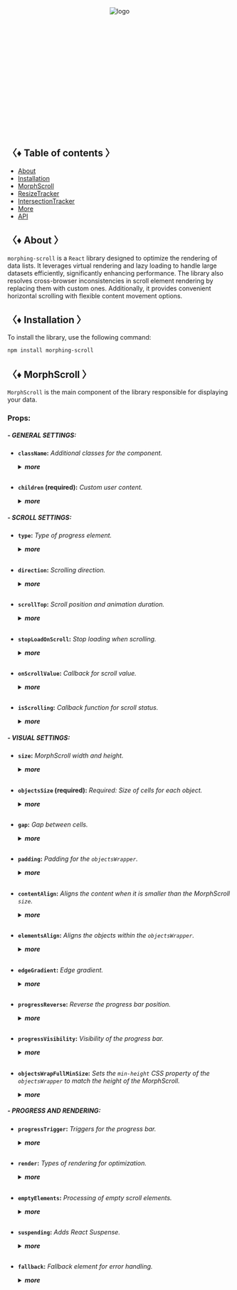 <div align="center" style="height: 282px;">
  <img src="https://drive.google.com/uc?export=view&id=1mpb5TAElX3Xla4sGFISp4bQMu0zuNJaa" alt="logo"/>
</div>

## 〈♦ Table of contents 〉

- [About](#-about-)
- [Installation](#-installation-)
- [MorphScroll](#-morph_scroll-)
- [ResizeTracker](#-resizet_racker-)
- [IntersectionTracker](#-intersection_tracker-)
- [More](#-More-)
- [API](#-api-)

## 〈♦ About 〉

`morphing-scroll` is a `React` library designed to optimize the rendering of data lists. It leverages virtual rendering and lazy loading to handle large datasets efficiently, significantly enhancing performance. The library also resolves cross-browser inconsistencies in scroll element rendering by replacing them with custom ones. Additionally, it provides convenient horizontal scrolling with flexible content movement options.

## 〈♦ Installation 〉

To install the library, use the following command:

```bash
npm install morphing-scroll
```

## 〈♦ MorphScroll 〉

`MorphScroll` is the main component of the library responsible for displaying your data.

### Props:

##### - GENERAL SETTINGS:

- **`className`:** _Additional classes for the component._
  <details>
  <summary><strong><em>more</em></strong></summary>
  <br />
  <strong>• Type:</strong> string<br />
  <br />
  <strong>• Description:</strong> <em><br />
  This parameter allows you to apply custom CSS classes to the <code>MorphScroll</code> component, enabling further customization and styling to fit your design needs.✨</em><br />
  <br />
  <strong>• Example:</strong>

  ```tsx
  <MorphScroll
    className="your-class"
    // another props
  >
    {children}
  </MorphScroll>
  ```

  </details>
  <h2>

- **`children` (required):** _Custom user content._
  <details>
  <summary><strong><em>more</em></strong></summary>
  <br />
  <strong>• Type:</strong> React.ReactNode<br />
  <br />
  <strong>• Description:</strong> <em><br />
  This is where you can pass your list elements.<br />
  Make sure to provide unique keys for each list item, as per React's rules. The <code>MorphScroll</code> component ensures that the cells it generates will use the same keys as your list items, allowing it to render the correct cells for the current list.<br />
  Additionally, <code>MorphScroll</code> handles a passed <code>null</code> value the same way as <code>undefined</code>, rendering nothing in both cases.</em><br />
  <br />
  <strong>• Example:</strong>

  ```tsx
  <MorphScroll
  // props
  >
    {children}
  </MorphScroll>
  ```

  </details>

##### - SCROLL SETTINGS:

- **`type`:** _Type of progress element._
    <details>
    <summary><strong><em>more</em></strong></summary>
  <br />
    <strong>• Type:</strong> "scroll" | "slider"<br />
    <br />
    <strong>• Default:</strong> "scroll"<br />
    <br />
    <strong>• Description:</strong> <em><br />
    This parameter defines how the provided <code>progressElement</code> behaves within <code>progressTrigger</code> and how you interact with it.<br />
    With the default <code>type="scroll"</code>, it functions as a typical scrollbar. However, with <code>type="slider"</code>, it displays distinct elements indicating the number of full scroll steps within the list.<br />
    For More details, refer to <code>progressTrigger/progressElement</code>.</em><br />
    <br />
    <strong>• Example:</strong>

  ```tsx
  <MorphScroll
    type="slider"
    // another props
  >
    {children}
  </MorphScroll>
  ```

    </details>
    <h2>

- **`direction`:** _Scrolling direction._
  <details>
  <summary><strong><em>more</em></strong></summary>
  <br />
  <strong>• Type:</strong> "x" | "y"<br />
  <br />
  <strong>• Default:</strong> "y"<br />
  <br />
  <strong>• Description:</strong> <em><br />
  This parameter changes the scroll or slider type direction based on the provided value.<br />
  You can set it to horizontal or vertical to customize the component according to your needs.</em><br />
  <br />
  <strong>• Example:</strong>

  ```tsx
  <MorphScroll
    direction="x"
    // another props
  >
    {children}
  </MorphScroll>
  ```

  </details>
  <h2>

- **`scrollTop`:** _Scroll position and animation duration._
  <details>
  <summary><strong><em>more</em></strong></summary>
  <br />
  <strong>• Type:</strong> {<br />
      value: number | "end";<br />
      duration?: number;<br />
      updater?: boolean;<br />
   }<br />
  <br />
  <strong>• Default:</strong> { value: 0; duration: 200; updater: false }<br />
  <br />
  <strong>• Description:</strong> <em><br />
  This parameter allows you to set custom scroll values.<br />
  <br />
  The <code>value</code> property accepts numerical pixel values.<br />
  The <code>"end"</code> option scrolls to the bottom of the list upon loading, which is useful for scenarios like chat message lists. When new elements are appended to the list, the scroll position will update automatically. However, to prevent unwanted scrolling when adding elements to the beginning of the list, this property will not trigger.<br />
  <br />
  The <code>duration</code> property determines the animation speed for scrolling in ms.</em><br />
  <br />
  The <code>updater</code> property is a helper for the <code>value</code> property. When setting the same scroll value repeatedly (e.g., clicking a button to scroll to the top), React does not register the update. To force an update, toggle updater within setState, e.g.,<br />
  <code>setScroll((prev) => ({ ...prev, value: 0, updater: !prev.updater }))</code></em><br />
  <br />
  <strong>• Example:</strong>

  ```tsx
  <MorphScroll
    scrollTop={{ value: 100; duration: 100 }}
    // another props
  >
    {children}
  </MorphScroll>
  ```

  </details>
  <h2>

- **`stopLoadOnScroll`:** _Stop loading when scrolling._
  <details>
  <summary><strong><em>more</em></strong></summary>
  <br />
  <strong>• Type:</strong> boolean<br />
  <br />
  <strong>• Default:</strong> false<br />
  <br />
  <strong>• Description:</strong> <em><br />
  This parameter helps optimize list performance during scrolling. When set to <code>true</code>, new items will not load while the list is being scrolled and will only load after scrolling stops. This can be particularly useful for lists with a large number of items.</em><br />
  <br />
  <strong>• Example:</strong>

  ```tsx
  <MorphScroll
    stopLoadOnScroll
    // another props
  >
    {children}
  </MorphScroll>
  ```

  </details>
  <h2>

- **`onScrollValue`:** _Callback for scroll value._
  <details>
  <summary><strong><em>more</em></strong></summary>
  <br />
  <strong>• Type:</strong> (scroll: number) => void<br />
  <br />
  <strong>• Description:</strong> <em><br />
  This parameter accepts a callback function that is triggered on every scroll event. The callback receives the current scroll position as a number. The return value of the callback can be used to determine custom behavior based on the scroll value.</em><br />
  <br />
  <strong>• Example:</strong>

  ```tsx
  <MorphScroll
    onScrollValue={
      (scroll) => {
        console.log("Scroll position:", scroll);
        return scroll > 100;
      },
    }
    // another props
  >
    {children}
  </MorphScroll>
  ```

  </details>
  <h2>

- **`isScrolling`:** _Callback function for scroll status._
  <details>
  <summary><strong><em>more</em></strong></summary>
  <br />
  <strong>• Type:</strong> (motion: boolean) => void<br />
  <br />
  <strong>• Description:</strong> <em><br />
  This parameter accepts a callback function that is triggered whenever the scroll status changes. The callback receives a boolean value, where <code>true</code> indicates that scrolling is in progress, and <code>false</code> indicates that scrolling has stopped. This can be useful for triggering additional actions, such as pausing animations or loading indicators based on the scroll state.</em><br />
  <br />
  <strong>• Example:</strong>

  ```tsx
  <MorphScroll
    isScrolling={(motion) => {
      console.log(motion ? "Scrolling..." : "Scroll stopped.");
    }}
    // another props
  >
    {children}
  </MorphScroll>
  ```

  </details>

##### - VISUAL SETTINGS:

- **`size`:** _MorphScroll width and height._
  <details>
  <summary><strong><em>more</em></strong></summary>
  <br />
  <strong>• Type:</strong> number[]<br />
  <br />
  <strong>• Description:</strong> <em><br />
  This parameter sets the width and height of the <code>MorphScroll</code> component as an array of two numbers. These values help define the visual container for the scrollable area.<br />
  *The values are specified following the <code>width/height</code> rule in pixels, regardless of the <code>direction</code>.<br />
  <br />
  If this parameter is not specified, <code>MorphScroll</code> will use the <code>ResizeTracker</code> component to measure the width and height of the area where <code>MorphScroll</code> is added. The dimensions will automatically adjust when the container changes.<br />
  *See the <code>ResizeTracker</code> section for more details.</em><br />
  <br />
  <strong>• Example:</strong>

  ```tsx
  <MorphScroll
    size={[100, 400]}
    // another props
  >
    {children}
  </MorphScroll>
  ```

  </details>
  <h2>

- **`objectsSize` (required):** _Required: Size of cells for each object._
  <details>
  <summary><strong><em>more</em></strong></summary>
  <br />
  <strong>• Type:</strong> (number | "none" | "firstChild")[]<br />
  <br />
  <strong>• Description:</strong> <em><br />
  This parameter is the only required one. It defines the size of cells for each of your objects. <code>ObjectsSize</code> use an array of values.<br />
  *The values are specified following the <code>width/height</code> rule, regardless of the <code>direction</code>.<br />
  <br />
  If you pass <code>"none"</code>, cells will still be created, but <code>MorphScroll</code> will not calculate their sizes-they will simply wrap your objects. In this case, for example, you won’t be able to use the <code>infiniteScroll</code> feature, as it requires specific cell sizes for absolute positioning.. However, this is not a drawback if you are building something like a chat or a news feed, where the content can have varying heights, and it’s better to load new content as the user approaches the end of the existing list.<br />
  <br />
  If you specify the value <code>"firstChild"</code>, a <code>ResizeTracker</code> wrapper will be created for the first child of your list. This wrapper will calculate the size of the first child, and these dimensions will be applied to all cells in the list.</em><br />
  <br />
  <strong>• Example:</strong>

  ```tsx
  <MorphScroll
    objectsSize={[40, 40]}
    // objectsSize={["none", "none"]}
    // objectsSize={["firstChild", "firstChild"]}
    // another props
  >
    {children}
  </MorphScroll>
  ```

  </details>
  <h2>

- **`gap`:** _Gap between cells._
  <details>
  <summary><strong><em>more</em></strong></summary>
  <br />
  <strong>• Type:</strong> number[] | number<br />
  <br />
  <strong>• Description:</strong> <em><br />
  This parameter allows you to set spacing between list items both horizontally and vertically. You can provide a single value, which will apply to both directions, or an array of two numbers to define separate spacing values.<br />
  *The values are specified following the <code>horizontal/vertical</code> rule in pixels, regardless of the <code>direction</code>.</em><br />
  <br />
  <strong>• Example:</strong>

  ```tsx
  <MorphScroll
    gap={10}
    // gap={[10, 10]}
    // another props
  >
    {children}
  </MorphScroll>
  ```

  </details>
  <h2>

- **`padding`:** _Padding for the `objectsWrapper`._
  <details>
  <summary><strong><em>more</em></strong></summary>
  <br />
  <strong>• Type:</strong> number[] | number<br />
  <br />
  <strong>• Description:</strong> <em><br />
  This parameter defines the spacing between the list items and their wrapper, effectively increasing the width or height of the scrollable area. You can provide a single number, which will apply to all sides, or an array of two or four numbers to specify spacing for specific directions.<br />
  <br />
  *For a two-number array, the values follow the <code>horizontal/vertical</code> rule, while a four-number array follows the <code>top/right/bottom/left</code> rule. All values are in pixels and apply regardless of the <code>direction</code>.<br />
  <br />
  *Important: this is not a CSS property, even though its name might suggest otherwise. It specifically refers to modifying the width and height of the scrollable wrapper, affecting the dimensions of the scrollable area.</em><br />
  <br />
  <strong>• Example:</strong>

  ```tsx
  <MorphScroll
    padding={10}
    // padding={[10, 10]}
    // padding={[10, 10, 10, 10]}
    // another props
  >
    {children}
  </MorphScroll>
  ```

  </details>
  <h2>

- **`contentAlign`:** _Aligns the content when it is smaller than the MorphScroll `size`._
  <details>
  <summary><strong><em>more</em></strong></summary>
  <br />
  <strong>• Type:</strong> [<br />
      "start" | "center" | "end",<br />
      "start" | "center" | "end"<br />
  ]<br />
  <strong>• Description:</strong> <em><br />
  This parameter aligns the `objectsWrapper`, which contains all the provided elements, relative to the scroll or the `size`.<br />
  <br />
  *Important: only takes effect when `objectsWrapper` is smaller than the scroll container.<br />
  <br />
  *The values are specified following the horizontal/vertical rule, regardless of the direction.</em><br />
  <br />
  <strong>• Example:</strong>

  ```tsx
  <MorphScroll
    contentAlign={["center", "center"]}
    // another props
  >
    {children}
  </MorphScroll>
  ```

  </details>
  <h2>

- **`elementsAlign`:** _Aligns the objects within the `objectsWrapper`._
  <details>
  <summary><strong><em>more</em></strong></summary>
  <br />
  <strong>• Type:</strong> "start" | "center" | "end"<br />
  <br />
  <strong>• Description:</strong> <em><br />
  This parameter aligns the provided custom objects within the `objectsWrapper`.</em><br />
  <br />
  <strong>• Example:</strong>

  ```tsx
  <MorphScroll
    elementsAlign="center"
    // another props
  >
    {children}
  </MorphScroll>
  ```

  </details>
  <h2>

- **`edgeGradient`:** _Edge gradient._
  <details>
  <summary><strong><em>more</em></strong></summary>
  <br />
  <strong>• Type:</strong> boolean | { color?: string; size?: number }<br />
  <br />
  <strong>• Default:</strong> { size: 40 }<br />
  <br />
  <strong>• Description:</strong> <em><br />
  This parameter creates two edge elements responsible for darkening the edges of the scroll when it overflows.<br />
  <br />
  The color property accepts any valid color format. If specified, the library will generate a gradient transitioning from the custom color to transparent. If omitted, the edge elements will have no color, allowing for custom styling via CSS classes.<br />
  <br />
  The size property, measured in pixels, adjusts the dimensions of the edge elements.</em><br />
  <br />
  <strong>• Example:</strong>

  ```tsx
  <MorphScroll
    edgeGradient={{ color: "rgba(0, 0, 0, 0.5)" }}
    // edgeGradient={{ color: "rgba(0, 0, 0, 0.5)", size: 20 }}
    // edgeGradient
    // another props
  >
    {children}
  </MorphScroll>
  ```

  </details>
  <h2>

- **`progressReverse`:** _Reverse the progress bar position._
  <details>
  <summary><strong><em>more</em></strong></summary>
  <br />
  <strong>• Type:</strong> boolean<br />
  <br />
  <strong>• Default:</strong> false<br />
  <br />
  <strong>• Description:</strong> <em><br />
  This parameter changes the position of the progress bar based on the direction property.<br />
  <br />
  If direction="x", the progress bar will be positioned on the left by default or on the right when progressReverse is active.<br />
  If direction="y", the progress bar will be positioned at the top by default or at the bottom when progressReverse is active.</em><br />
  <br />
  <strong>• Example:</strong>

  ```tsx
  <MorphScroll
    progressReverse
    // another props
  >
    {children}
  </MorphScroll>
  ```

  </details>
  <h2>

- **`progressVisibility`:** _Visibility of the progress bar._
  <details>
  <summary><strong><em>more</em></strong></summary>
  <br />
  <strong>• Type:</strong> "visible" | "hover" | "hidden"<br />
  <br />
  <strong>• Default:</strong> "visible"<br />
  <br />
  <strong>• Description:</strong> <em><br />
  This parameter controls the visibility of the progress bar regardless of the <code>type</code> value.</em><br />
  <br />
  <strong>• Example:</strong>

  ```tsx
  <MorphScroll
    progressVisibility="hover"
    // another props
  >
    {children}
  </MorphScroll>
  ```

  </details>
  <h2>

- **`objectsWrapFullMinSize`:** _Sets the `min-height` CSS property of the `objectsWrapper` to match the height of the MorphScroll._
  <details>
  <summary><strong><em>more</em></strong></summary>
  <br />
  <strong>• Type:</strong> boolean<br />
  <br />
  <strong>• Default:</strong> false<br />
  <br />
  <strong>• Description:</strong> <em><br />
  .</em><br />
  <br />
  <strong>• Example:</strong>

  ```tsx
  <MorphScroll
  // another props
  >
    {children}
  </MorphScroll>
  ```

  </details>

##### - PROGRESS AND RENDERING:

- **`progressTrigger`:** _Triggers for the progress bar._
  <details>
  <summary><strong><em>more</em></strong></summary>
  <br />
  <strong>• Type:</strong> {<br />
    wheel?: boolean;<br />
    content?: boolean;<br />
    progressElement?: boolean | React.ReactNode;<br />
    arrows?: boolean | { size?: number; element?: React.ReactNode };<br />
  }<br />
  <br />
  <strong>• Default:</strong> { wheel: true }<br />
  <br />
  <strong>• Description:</strong> <em><br />
   This is one of the most important parameters, allowing you to define how users interact with the progress bar and customize its appearance.<br />
  <br />
  The <code>wheel</code> property determines whether the progress bar responds to mouse wheel scrolling.<br />
  The <code>content</code> property enables interaction by clicking and dragging anywhere within the scrollable content to move it.<br />
  The <code>progressElement</code> property defines whether the progress bar is controlled by a custom element. If your custom scroll element is not ready yet, you can simply pass <code>true</code>, which will display the browser's default scrollbar when <code>type="scroll"</code> is used. Alternatively, if <code>type="slider"</code> is set, a <code>sliderBar</code> element will be created, containing multiple <code>sliderElem</code> elements representing progress. Depending on the position, one of these elements will always have the <code>active</code> class.<br />
  </em><br />
  <br />
  <strong>• Example:</strong>

  ```tsx
  <MorphScroll
    progressTrigger={{
      wheel: true,
      progressElement: <div className="your-scroll-thumb" />,
    }}
    // another props
  >
    {children}
  </MorphScroll>
  ```

  </details>
  <h2>

- **`render`:** _Types of rendering for optimization._
  <details>
  <summary><strong><em>more</em></strong></summary>
  <br />
  <strong>• Type:</strong><br />
    | { type: "default" }<br />
    | { type: "lazy"; rootMargin?: number }<br />
    | { type: "virtual" }<br />
  <br />
  <strong>• Default:</strong> { type: "default" }<br />
  <br />
  <strong>• Description:</strong> <em><br />
  Этот параметр определяет тип рендеринга для оптимизации.<br />
  Свойство <code>type</code> может принимать значения <code>default</code> при котором улучшений нет, <code>lazy</code> и <code>virtual</code>.<br />
  <br />
  При значении <code>lazy</code> создаются контейнеры которые не загружают контент до того момент как они окажутся в зоне видимости. При этом можно регулировать значение при котором контейнеры будут загружаться основанное на том на сколько объект виден в зоне видимости через свойство <code>rootMargin</code> задавая ему значения .</em><br />
  <br />
  <strong>• Example:</strong>

  ```tsx
  <MorphScroll
  // another props
  >
    {children}
  </MorphScroll>
  ```

  </details>
  <h2>

- **`emptyElements`:** _Processing of empty scroll elements._
  <details>
  <summary><strong><em>more</em></strong></summary>
  <br />
  <strong>• Type:</strong><br />
    | {
        mode: "clear"
        closeSelector?: string;
      }<br />
    | {
        mode: "fallback";
        closeSelector?: string;
        element?: React.ReactNode
      }<br />
  <br />
  <strong>• Default:</strong> false<br />
  <br />
  <strong>• Description:</strong> <em><br />
  .</em><br />
  <br />
  <strong>• Example:</strong>

  ```tsx
  <MorphScroll
  // another props
  >
    {children}
  </MorphScroll>
  ```

  </details>
  <h2>

- **`suspending`:** _Adds React Suspense._
  <details>
  <summary><strong><em>more</em></strong></summary>
  <br />
  <strong>• Type:</strong> boolean<br />
  <br />
  <strong>• Default:</strong> false<br />
  <br />
  <strong>• Description:</strong> <em><br />
  .</em><br />
  <br />
  <strong>• Example:</strong>

  ```tsx
  <MorphScroll
  // another props
  >
    {children}
  </MorphScroll>
  ```

  </details>
  <h2>

- **`fallback`:** _Fallback element for error handling._
  <details>
  <summary><strong><em>more</em></strong></summary>
  <br />
  <strong>• Type:</strong> React.ReactNode<br />
  <br />
  <strong>• Description:</strong> <em><br />
  .</em><br />
  <br />
  <strong>• Example:</strong>

  ```tsx
  <MorphScroll
  // another props
  >
    {children}
  </MorphScroll>
  ```

  </details>
